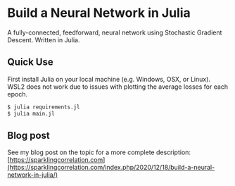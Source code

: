 # Build a Neural Network in Julia
A fully-connected, feedforward, neural network using Stochastic Gradient Descent. Written in Julia. 

## Quick Use
First install Julia on your local machine (e.g. Windows, OSX, or Linux). WSL2 does not work due to issues with plotting the average losses for each epoch. 
```bash 
$ julia requirements.jl
$ julia main.jl
```

## Blog post
See my blog post on the topic for a more complete description: [https://sparklingcorrelation.com](https://sparklingcorrelation.com/index.php/2020/12/18/build-a-neural-network-in-julia/)